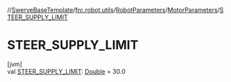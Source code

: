 //[SwerveBaseTemplate](../../../../index.md)/[frc.robot.utils](../../index.md)/[RobotParameters](../index.md)/[MotorParameters](index.md)/[STEER_SUPPLY_LIMIT](-s-t-e-e-r_-s-u-p-p-l-y_-l-i-m-i-t.md)

# STEER_SUPPLY_LIMIT

[jvm]\
val [STEER_SUPPLY_LIMIT](-s-t-e-e-r_-s-u-p-p-l-y_-l-i-m-i-t.md): [Double](https://kotlinlang.org/api/latest/jvm/stdlib/kotlin/-double/index.html) = 30.0
